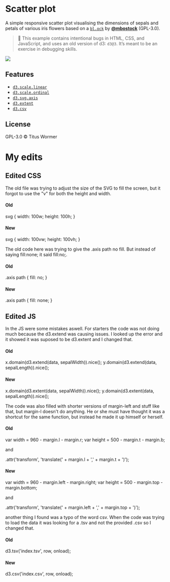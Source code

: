 # Scatter plot

A simple responsive scatter plot visualising the dimensions of sepals and petals
of various iris flowers based on a [`bl.ock`][block] by
[**@mbostock**][block-author] (GPL-3.0).

> 💁 This example contains intentional bugs in HTML, CSS, and JavaScript,
> and uses an old version of d3: `d3@3`.  It’s meant to be an exercise in
> debugging skills.

[![][cover]][url]

## Features

*   [`d3.scale.linear`](https://github.com/d3/d3-3.x-api-reference/blob/master/Quantitative-Scales.md#_linear)
*   [`d3.scale.ordinal`](https://github.com/d3/d3-3.x-api-reference/blob/master/Ordinal-Scales.md#ordinal)
*   [`d3.svg.axis`](https://github.com/d3/d3-3.x-api-reference/blob/master/SVG-Axes.md#axis)
*   [`d3.extent`](https://github.com/d3/d3-3.x-api-reference/blob/master/Arrays.md#d3_extent)
*   [`d3.csv`](https://github.com/d3/d3-3.x-api-reference/blob/master/CSV.md#csv)

## License

GPL-3.0 © Titus Wormer

[block]: https://bl.ocks.org/mbostock/3887118

[block-author]: https://github.com/mbostock

[cover]: preview.png

[url]: https://cmda-fe3.github.io/course-17-18/class-2-debug/MauSNL

# My edits

## Edited CSS

The old file was trying to adjust the size of the SVG to fill the screen, but it forgot to use the "v" for both the height and width.

#### Old
svg {
  width: 100w;
  height: 100h;
}

#### New
svg {
  width: 100vw;
  height: 100vh;
}

The old code here was trying to give the .axis path no fill. But instead of saying fill:none; it said fill:no;.

#### Old
.axis path {
  fill: no;
}

#### New
.axis path {
  fill: none;
}

## Edited JS

In the JS were some mistakes aswell. For starters the code was not doing much because the d3.extend was causing issues. I looked up the error and it showed it was suposed to be d3.extent and I changed that.

#### Old
x.domain(d3.extend(data, sepalWidth)).nice();
y.domain(d3.extend(data, sepalLength)).nice();

#### New
x.domain(d3.extent(data, sepalWidth)).nice();
y.domain(d3.extent(data, sepalLength)).nice();

The code was also filled with shorter versions of margin-left and stuff like that, but margin-l doesn't do anything. He or she must have thought it was a shortcut for the same function, but instead he made it up himself or herself.

#### Old
var width = 960 - margin.l - margin.r;
var height = 500 - margin.t - margin.b;

and

 .attr('transform', 'translate(' + margin.l + ',' + margin.t + ')');

#### New
var width = 960 - margin.left - margin.right;
var height = 500 - margin.top - margin.bottom;

and

.attr('transform', 'translate(' + margin.left + ',' + margin.top + ')');

another thing I found was a typo of the word csv. When the code was trying to load the data it was looking for a .tsv and not the provided .csv so I changed that.

#### Old

d3.tsv('index.tsv', row, onload);

#### New

d3.csv('index.csv', row, onload);
